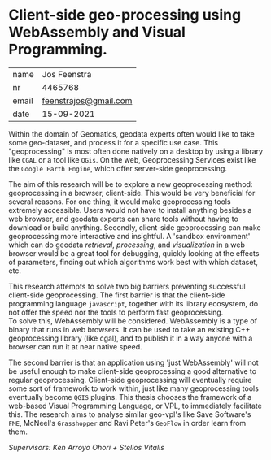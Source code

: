 # Client-side geo-processing using WebAssembly and Visual Programming.

|       |                        |
|------ | ---------------------  |
| name  | Jos Feenstra           | 
| nr    | 4465768                |
| email | feenstrajos@gmail.com  | 
| date  | 15-09-2021             | 


Within the domain of Geomatics, geodata experts often would like to take some geo-dataset, and process it for a specific use case. 
This "geoprocessing" is most often done natively on a desktop by using a library like `CGAL` or a tool like `QGis`. 
On the web, Geoprocessing Services exist like the `Google Earth Engine`, which offer server-side geoprocessing.


The aim of this research will be to explore a new geoprocessing method: geoprocessing in a browser, client-side. 
This would be very beneficial for several reasons. 
For one thing, it would make geoprocessing tools extremely accessible. 
Users would not have to install anything besides a web browser, and geodata experts can share tools without having to download or build anything. 
Secondly, client-side geoprocessing can make geoprocessing more interactive and insightful. A 'sandbox environment' which can do geodata _retrieval_, _processing_, and _visualization_ in a web browser would be a great tool for debugging, quickly looking at the effects of parameters, finding out which algorithms work best with which dataset, etc. 


This research attempts to solve two big barriers preventing successful client-side geoprocessing.
The first barrier is that the client-side programming language `javascript`, together with its library ecosystem, do not offer the speed nor the tools to perform fast geoprocessing.  
To solve this, WebAssembly will be considered. 
WebAssembly is a type of binary that runs in web browsers. 
It can be used to take an existing C++ geoprocessing library (like cgal), and to publish it in a way anyone with a browser can run it at near native speed. 


The second barrier is that an application using 'just WebAssembly' will not be useful enough to make client-side geoprocessing a good alternative to regular geoprocessing. 
Client-side geoprocessing will eventually require some sort of framework to work within, just like many geoprocessing tools eventually become `QGIS` plugins. This thesis chooses the framework of a web-based Visual Programming Language, or VPL, to immediately facilitate this.
The research aims to analyse similar geo-vpl's like Save Software's `FME`, McNeel's `Grasshopper` and Ravi Peter's `GeoFlow` in order learn from them. 


_Supervisors: Ken Arroyo Ohori + Stelios Vitalis_

<!-- WebAssembly [...] became a World Wide Web Consortium recommendation on 5 December 2019,[11] alongside HTML, CSS, and JavaScript.[12] -->

<!-- A web application like this poses several technical challenges. This research aims to not only define these challenges and offer solutions, but to also implement said solutions and put them to the test. The two main challenges are that  -->

<!-- 
These ways of geoprocessing, however, fail to meet the demands of many geodata users. 

near impossible to access by non geodata experts. 


- command line libraries -> no insight, no visuals, many parameters are guesswork
- QGis -> not always easy to work with ( you can make a career out of being good at Qgis)
- arcgis -> closed system
- server-side -> again no insight, often not even a "progress bar". -->

